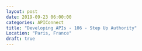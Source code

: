 ```yaml
---
layout: post
date: 2019-09-23 06:00:00
categories: APIConnect
title: "Developing APIs - 106 - Step Up Authority"
Location: "Paris, France"
draft: true
---
```

<!--more-->
